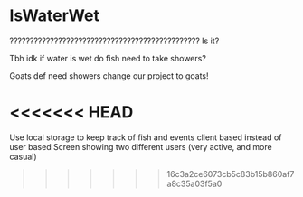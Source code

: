 # IsWaterWet
???????????????????????????????????????????????
Is it?


Tbh idk if water is wet
do fish need to take showers?

Goats def need showers
change our project to goats!

<<<<<<< HEAD
=======
Use local storage to keep track of fish and events client based instead of user based
Screen showing two different users (very active, and more casual)
>>>>>>> 16c3a2ce6073cb5c83b15b860af7a8c35a03f5a0
